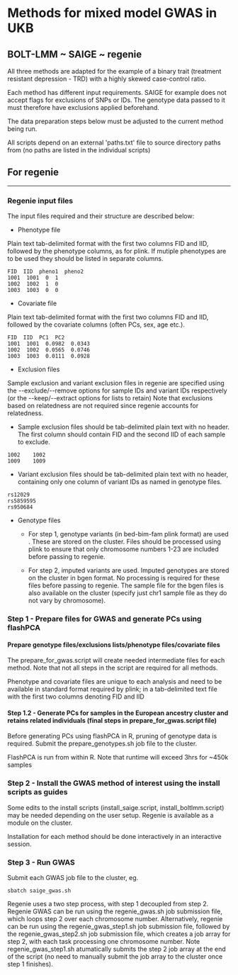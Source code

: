 # Methods for mixed model GWAS in UKB

## BOLT-LMM ~ SAIGE ~ regenie

All three methods are adapted for the example of a binary trait (treatment resistant depression - TRD) with a highly skewed case-control ratio. 

Each method has different input requirements. SAIGE for example does not accept flags for exclusions of SNPs or IDs. The genotype data passed to it must therefore have exclusions applied beforehand.

The data preparation steps below must be adjusted to the current method being run.

All scripts depend on an external 'paths.txt' file to source directory paths from (no paths are listed in the individual scripts)

## For regenie
***

### Regenie input files 

The input files required and their structure are described below:

* Phenotype file 

Plain text tab-delimited format with the first two columns FID and IID, followed by the phenotype columns, as for plink. 
If mutiple phenotypes are to be used they should be listed in separate columns.
```
FID  IID  pheno1  pheno2
1001  1001  0  1
1002  1002  1  0
1003  1003  0  0
```

* Covariate file

Plain text tab-delimited format with the first two columns FID and IID, followed by the covariate columns (often PCs, sex, age etc.).
```
FID  IID  PC1  PC2  
1001  1001  0.0982  0.0343
1002  1002  0.0565  0.0746
1003  1003  0.0111  0.0928
```

* Exclusion files

Sample exclusion and variant exclusion files in regenie are specified using the --exclude/--remove options for sample IDs and variant IDs respectively (or the --keep/--extract options for lists to retain)
Note that exclusions based on relatedness are not required since regenie accounts for relatedness.

  - Sample exclusion files should be tab-delimited plain text with no header. The first column should contain FID and the second IID of each sample to exclude.

```
1002	1002
1009	1009
```

  - Variant exclusion files should be tab-delimited plain text with no header, containing only one column of variant IDs as named in genotype files.

```
rs12029
rs5859595
rs950684
````

* Genotype files

  * For step 1, genotype variants (in bed-bim-fam plink format) are used . These are stored on the cluster. Files should be processed using plink to ensure that only chromosome numbers 1-23 are included before passing to regenie.

  * For step 2, imputed variants are used. Imputed genotypes are stored on the cluster in bgen format. No processing is required for these files before passing to regenie. The sample file for the bgen files is also available on the cluster (specify just chr1 sample file as they do not vary by chromosome).


### Step 1 - Prepare files for GWAS and generate PCs using flashPCA 

#### Prepare genotype files/exclusions lists/phenotype files/covariate files

The prepare_for_gwas.script will create needed intermediate files for each method. Note that not all steps in the script are required for all methods.

Phenotype and covariate files are unique to each analysis and need to be available in standard format required by plink; in a tab-delimited text file with the first two columns denoting FID and IID

#### Step 1.2 - Generate PCs for samples in the European ancestry cluster and retains related individuals (final steps in prepare_for_gwas.script file)

Before generating PCs using flashPCA in R, pruning of genotype data is required. Submit the prepare_genotypes.sh job file to the cluster.

FlashPCA is run from within R. Note that runtime will exceed 3hrs for ~450k samples

### Step 2 - Install the GWAS method of interest using the install scripts as guides

Some edits to the install scripts (install_saige.script, install_boltlmm.script) may be needed depending on the user setup. Regenie is available as a module on the cluster.

Installation for each method should be done interactively in an interactive session.

### Step 3 - Run GWAS

Submit each GWAS job file to the cluster, eg.

```
sbatch saige_gwas.sh
```

Regenie uses a two step process, with step 1 decoupled from step 2. Regenie GWAS can be run using the regenie_gwas.sh job submission 
file, which loops step 2 over each chromosome number. Alternatively, regenie can be run using the regenie_gwas_step1.sh job submission file, followed by the regenie_gwas_step2.sh job submission file, which creates a job array for step 2, 
with each task processing one chromosome number. Note regenie_gwas_step1.sh atumatically submits the step 2 job array at the end of the script (no need to manually submit the job array to the cluster once step 1 finishes).



